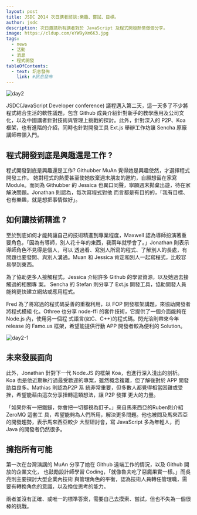 ```yaml
---
layout: post
title: JSDC 2014 次日講者訪談:樂趣、嘗試、目標。
author: jsdc
description: 次日邀請所有講者對於 JavaScript 及程式開發熱情做個分享。
image: https://cldup.com/eYW9yXm6K3.jpg
tags:
  - news
  - 活動
  - 消息
  - 程式開發
tableOfContents:
  - text: 訊息發佈
    link: #訊息發佈
---
```


![day2](https://cldup.com/eYW9yXm6K3.jpg)

JSDC(JavaScript Developer conference) 議程邁入第二天，這一天多了不少將程式結合生活的軟性議題，包含 Github 成員介紹針對新手的教學應用及公司文化，以及中國講者針對技術與管理上挑戰的探討。此外，針對深入的 P2P、Koa 框架，也有進階的介紹，同時也針對開發工具 Ext.js 舉辦工作坊讓 Sencha 原廠講師帶領入門。

## 程式開發到底是興趣還是工作 ?

程式開發到底是興趣還是工作? Githubber MuAn 覺得她是興趣使然，才選擇程式開發工作。 她對程式的熱愛甚至使她放棄週末朋友的邀約，自願想留在家寫 Module。而同為 Githubber 的 Jessica 也異口同聲，寧願週末拋棄出遊，待在家解決問題。Jonathan 則認為，每次寫程式對他 而言都是有目的的，「我有目標、也有樂趣，就是想把事情做好」。

## 如何讓技術精進 ?

至於到底如何才能夠讓自己的技術精進到專業程度，Maxwell 認為導師扮演著重要角色，「因為有導師，別人花十年的東西，我兩年就學會了。」Jonathan 則表示導師角色不見得是個人，可以 透過看、寫別人所寫的程式、了解別人的長處，有問題也要發問、與別人溝通。Muan 和 Jessica 肯定和別人一起寫程式，比較容易學到東西。

為了協助更多人接觸程式，Jessica 介紹許多 Github 的學習資源，以及她過去接觸過的相關專 案。 Sencha 的 Stefan 則分享了 Ext.js 開發工具，協助開發人員能夠更快建立網站或應用程式。

Fred 為了將寫過的程式碼妥善的重複利用，以 FOP 開發框架講題，來協助開發者將程式模組 化。Othree 也分享 node-ffi 的套件技術，它提供了一個介面能夠在 Node.js 內，使用另一個程 式語言(如C、C++)的程式碼。閃光洽則帶來今年 release 的 Famo.us 框架，希望能提供行動 APP 開發者較為便利的 Solution。

![day2-1](https://cldup.com/M1druZbgQh.jpg)

## 未來發展面向

此外，Jonathan 針對下一代 Node.JS 的框架 Koa，也進行深入淺出的剖析。Koa 也是他近期執行過最受歡迎的專案，雖然概念複雜，但了解後對於 APP 開發助益良多。Mathias 則認為P2P 系 統非常重要，但多數人都覺得相當困難或受挫，希望能藉由這次分享扭轉這類想法，讓 P2P 發揮 更大的力量。

「如果你有一把鐵鎚，你會把一切都視為釘子。」來自馬來西亞的Ruben則介紹 ZeroMQ 這套工 具，希望能夠為人們所用，解決更多問題。他也被問及馬來西亞的開發趨勢，表示馬來西亞較少 大型研討會，寫 JavaScript 多為年輕人，而 Java 的開發者仍然很多。

## 擁抱所有可能

第一次在台灣演講的 MuAn 分享了她在 Github 遠端工作的情況，以及 Github 開放的企業文化， 也鼓勵設計師學習 Coding，「就像魯夫吃了惡魔果實一樣。」而吳亮則主要探討大型企業內技術 與管理角色的平衡，認為技術人員轉任管理職，需要有轉換角色的意識，以及換位思考的能力。

兩者並沒有正確、或唯一的標準答案，需要自己去摸索、嘗試，但也不失為一個很棒的挑戰。
